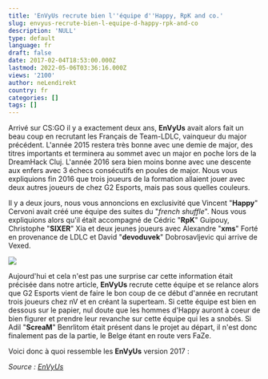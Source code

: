 ```yaml
---
title: 'EnVyUs recrute bien l''équipe d''Happy, RpK and co.'
slug: envyus-recrute-bien-l-equipe-d-happy-rpk-and-co
description: 'NULL'
type: default
language: fr
draft: false
date: 2017-02-04T18:53:00.000Z
lastmod: 2022-05-06T03:36:16.000Z
views: '2100'
author: neLendirekt
country: fr
categories: []
tags: []
---
```

Arrivé sur CS:GO il y a exactement deux ans, **EnVyUs** avait alors fait un beau coup en recrutant les Français de Team-LDLC, vainqueur du major précédent. L'année 2015 restera très bonne avec une demie de major, des titres importants et terminera au sommet avec un major en poche lors de la DreamHack Cluj. L'année 2016 sera bien moins bonne avec une descente aux enfers avec 3 échecs consécutifs en poules de major. Nous vous expliquions fin 2016 que trois joueurs de la formation allaient jouer avec deux autres joueurs de chez G2 Esports, mais pas sous quelles couleurs.

Il y a deux jours, nous vous annoncions en exclusivité que Vincent "**Happy**" Cervoni avait créé une équipe des suites du "_french shuffle_". Nous vous expliquions alors qu'il était accompagné de Cédric "**RpK**" Guipouy, Christophe "**SIXER**" Xia et deux jeunes joueurs avec Alexandre "**xms**" Forté en provenance de LDLC et David "**devoduvek**" Dobrosavljevic qui arrive de Vexed.

![](/storage/images/589622cd5b9be_14734514231277jpeg.jpeg)

Aujourd'hui et cela n'est pas une surprise car cette information était précisée dans notre article, **EnVyUs** recrute cette équipe et se relance alors que G2 Esports vient de faire le bon coup de ce début d'année en recrutant trois joueurs chez nV et en créant la superteam. Si cette équipe est bien en dessous sur le papier, nul doute que les hommes d'Happy auront à coeur de bien figurer et prendre leur revanche sur cette équipe qui les a snobés. Si Adil "**ScreaM**" Benrlitom était présent dans le projet au départ, il n'est donc finalement pas de la partie, le Belge étant en route vers FaZe.

Voici donc à quoi ressemble les **EnVyUs** version 2017 :

_Source : [EnVyUs](https://teamenvyus.com/blogs/news/changes-to-envy-cs-go)_
